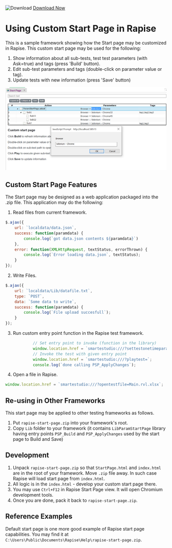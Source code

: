 ![Download](https://github.githubassets.com/images/icons/emoji/unicode/23ec.png?v8) [Download Now](https://inflectra.github.io/DownGit/#/home?url=https://github.com/Inflectra/rapise-powerpack/tree/master/PageTextCompare)

# Using Custom Start Page in Rapise

This is a sample framework showing how the Start page may be customized in Rapise. This custom start page may be used for the following:
1. Show information about all sub-tests, test test parameters (with Ask=true) and tags (press 'Build' button).
2. Edit sub-test parameters and tags (double-click on parameter value or tag).
3. Update tests with new information (press 'Save' button)

![ParamStartPage](img/ParamStartPage.png)

## Custom Start Page Features

The Start page may be designed as a web application packaged into the .zip file. This application may do the following:

1. Read files from current framework.
```javascript
$.ajax({
    url: `localdata/data.json`,
    success: function(paramdata) {
        console.log(`got data.json contents ${paramdata}`)
    },
    error: function(XMLHttpRequest, textStatus, errorThrown) { 
        console.log(`Error loading data.json`, textStatus);
    }
});

```
2. Write Files.
```javascript
$.ajax({
    url: `localdata/Lib/datafile.txt`,
    type: `POST`,
    data: `Some data to write`,
    success: function(paramdata) {
        console.log(`File upload succesfull`);
    }
});
```
3. Run custom entry point function in the Rapise test framework.
```javascript
            // Set entry point to invoke (function in the library) 
            window.location.href = `smartestudio:///?settestonetimeparam=g_entryPointName:'PSP_ApplyChanges'`;
            // Invoke the test with given entry point
            window.location.href = `smartestudio:///?playtest=`;
            console.log(`done calling PSP_ApplyChanges`);
```

4. Open a file in Rapise.
```javascript
window.location.href = `smartestudio:///?opentestfile=Main.rvl.xlsx`;
```

## Re-using in Other Frameworks

This start page may be applied to other testing frameworks as follows.
1. Put `rapise-start-page.zip` into your framework's root.
2. Copy `Lib` folder to your framework (it contains `LibParamStartPage` library having entry points `PSP_Build` and `PSP_ApplyChanges` used by the start page to Build and Save)

## Development

1. Unpack `rapise-start-page.zip` so that `StartPage.html` and `index.html` are in the root of your framework. Move `.zip` file away. In such case Rapise will load start page from `index.html`.
2. All logic is in the `index.html` - develop your custom start page there.
3. You may use `Ctrl+F12` in Rapise Start Page view. It will open Chromium development tools.
3. Once you are done, pack it back to `rapise-start-page.zip`.


## Reference Examples

Default start page is one more good example of Rapise start page capabilities. You may find it at `C:\Users\Public\Documents\Rapise\Help\rapise-start-page.zip`.